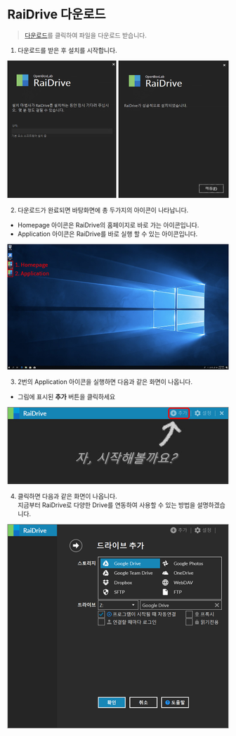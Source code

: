                                                                                                                               
# RaiDrive 다운로드

> [다운로드](https://www.raidrive.com/ko/download)를 클릭하여 파일을 다운로드 받습니다.  

1. 다운로드를 받은 후 설치를 시작합니다.

![download](/download01.jpg?raw=true)  

2. 다운로드가 완료되면 바탕화면에 총 두가지의 아이콘이 나타납니다.  
- Homepage 아이콘은 RaiDrive의 홈페이지로 바로 가는 아이콘입니다.  
- Application 아이콘은 RaiDrive를 바로 실행 할 수 있는 아이콘입니다.  

![app](/app.jpg?raw=true)

3. 2번의 Application 아이콘을 실행하면 다음과 같은 화면이 나옵니다.   

- 그림에 표시된 **추가** 버튼을 클릭하세요   

![main](/main.jpg?raw=true) 

4. 클릭하면 다음과 같은 화면이 나옵니다.  
   지금부터 RaiDrive로 다양한 Drive를 연동하여 사용할 수 있는 방법을 설명하겠습니다.

![plus](/plus.PNG?raw=true)


